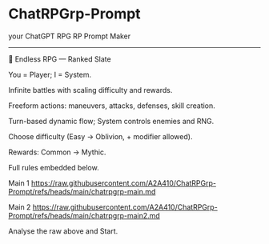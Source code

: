 # ChatRPGrp-Prompt
your ChatGPT RPG RP Prompt Maker

-----------------------

📜 Endless RPG — Ranked Slate

You = Player; I = System.

Infinite battles with scaling difficulty and rewards.

Freeform actions: maneuvers, attacks, defenses, skill creation.

Turn-based dynamic flow; System controls enemies and RNG.

Choose difficulty (Easy → Oblivion, + modifier allowed).

Rewards: Common → Mythic.


Full rules embedded below.

Main 1
https://raw.githubusercontent.com/A2A410/ChatRPGrp-Prompt/refs/heads/main/chatrpgrp-main.md

Main 2
https://raw.githubusercontent.com/A2A410/ChatRPGrp-Prompt/refs/heads/main/chatrpgrp-main2.md

Analyse the raw above and Start.

